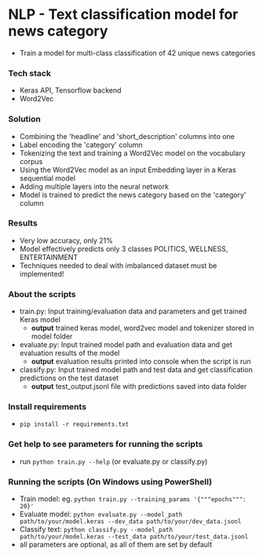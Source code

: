 # NLP - Text classification model for news category
 - Train a model for multi-class classification of 42 unique news categories

### Tech stack
 - Keras API, Tensorflow backend
 - Word2Vec

### Solution
 - Combining the 'headline' and 'short_description' columns into one
 - Label encoding the 'category' column
 - Tokenizing the text and training a Word2Vec model on the vocabulary corpus
 - Using the Word2Vec model as an input Embedding layer in a Keras sequential model
 - Adding multiple layers into the neural network
 - Model is trained to predict the news category based on the 'category' column

### Results
 - Very low accuracy, only 21%
 - Model effectively predicts only 3 classes POLITICS, WELLNESS, ENTERTAINMENT
 - Techniques needed to deal with imbalanced dataset must be implemented!

### About the scripts
 - train.py: Input training/evaluation data and parameters and get trained Keras model 
    - **output** trained keras model, word2vec model and tokenizer stored in model folder
 - evaluate.py: Input trained model path and evaluation data and get evaluation results of the model
    - **output** evaluation results printed into console when the script is run 
 - classify.py: Input trained model path and test data and get classification predictions on the test dataset
    - **output** test_output.jsonl file with predictions saved into data folder 

### Install requirements
 - `pip install -r requirements.txt`

### Get help to see parameters for running the scripts
 - run `python train.py --help` (or evaluate.py or classify.py)

### Running the scripts (On Windows using PowerShell)
 - Train model: eg. `python train.py --training_params '{"""epochs""": 20}'` 
 - Evaluate model: `python evaluate.py --model_path path/to/your/model.keras --dev_data path/to/your/dev_data.jsonl`
 - Classify text: `python classify.py --model_path path/to/your/model.keras --test_data path/to/your/test_data.jsonl`
 - all parameters are optional, as all of them are set by default
